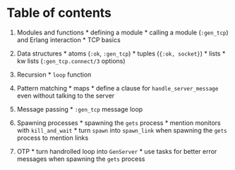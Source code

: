 # Table of contents

  1. Modules and functions
    * defining a module
    * calling a module (`:gen_tcp`) and Erlang interaction
    * TCP basics

  2. Data structures
    * atoms (`:ok`, `:gen_tcp`)
    * tuples (`{:ok, socket}`)
    * lists
    * kw lists (`:gen_tcp.connect/3` options)

  3. Recursion
    * `loop` function

  4. Pattern matching
    * maps
    * define a clause for `handle_server_message` even without talking to the server

  5. Message passing
    * `:gen_tcp` message loop

  6. Spawning processes
    * spawning the `gets` process
    * mention monitors with `kill_and_wait`
    * turn `spawn` into `spawn_link` when spawning the `gets` process to mention links

  7. OTP
    * turn handrolled loop into `GenServer`
    * use tasks for better error messages when spawning the `gets` process
